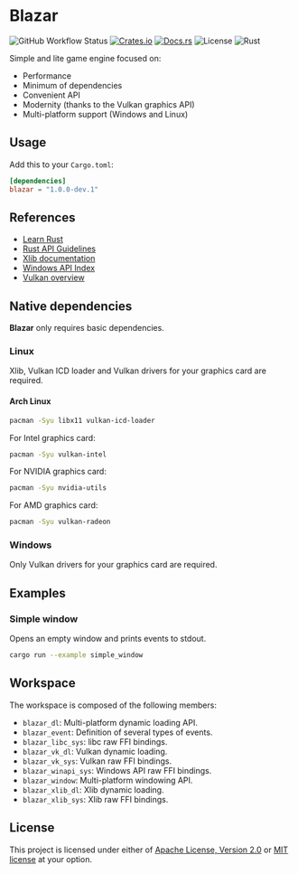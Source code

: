 # Blazar

![GitHub Workflow Status](https://img.shields.io/github/workflow/status/mmalecot/blazar/CI)
[![Crates.io](https://img.shields.io/crates/v/blazar)](https://crates.io/crates/blazar)
[![Docs.rs](https://docs.rs/blazar/badge.svg)](https://docs.rs/blazar)
![License](https://img.shields.io/badge/license-MIT%2FApache--2.0-blue.svg)
![Rust](https://img.shields.io/badge/rust-1.42+-blueviolet.svg?logo=rust)

Simple and lite game engine focused on:
- Performance
- Minimum of dependencies
- Convenient API
- Modernity (thanks to the Vulkan graphics API)
- Multi-platform support (Windows and Linux)

## Usage

Add this to your `Cargo.toml`:

```toml
[dependencies]
blazar = "1.0.0-dev.1"
```

## References

* [Learn Rust](https://www.rust-lang.org/learn)
* [Rust API Guidelines](https://rust-lang.github.io/api-guidelines/)
* [Xlib documentation](https://www.x.org/releases/current/doc/libX11/libX11/libX11.html)
* [Windows API Index](https://docs.microsoft.com/en-us/windows/win32/apiindex/windows-api-list)
* [Vulkan overview](https://www.khronos.org/vulkan/)

## Native dependencies

**Blazar** only requires basic dependencies.

### Linux

Xlib, Vulkan ICD loader and Vulkan drivers for your graphics card are required.

#### Arch Linux

```sh
pacman -Syu libx11 vulkan-icd-loader
```

For Intel graphics card:

```sh
pacman -Syu vulkan-intel
```

For NVIDIA graphics card:

```sh
pacman -Syu nvidia-utils
```

For AMD graphics card:

```sh
pacman -Syu vulkan-radeon
```

### Windows

Only Vulkan drivers for your graphics card are required.

## Examples

### Simple window

Opens an empty window and prints events to stdout.

```sh
cargo run --example simple_window
```

## Workspace

The workspace is composed of the following members:
- `blazar_dl`: Multi-platform dynamic loading API.
- `blazar_event`: Definition of several types of events.
- `blazar_libc_sys`: libc raw FFI bindings.
- `blazar_vk_dl`: Vulkan dynamic loading.
- `blazar_vk_sys`: Vulkan raw FFI bindings.
- `blazar_winapi_sys`: Windows API raw FFI bindings.
- `blazar_window`: Multi-platform windowing API.
- `blazar_xlib_dl`: Xlib dynamic loading.
- `blazar_xlib_sys`: Xlib raw FFI bindings.

## License

This project is licensed under either of [Apache License, Version 2.0](LICENSE-APACHE) or [MIT license](LICENSE-MIT) at your option.
